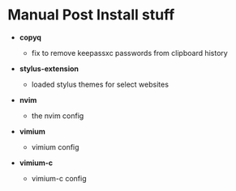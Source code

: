 # Manual Post Install stuff

- **copyq**

  - fix to remove keepassxc passwords from clipboard history

- **stylus-extension**

  - loaded stylus themes for select websites

- **nvim**

  - the nvim config

- **vimium**

  - vimium config

- **vimium-c**

  - vimium-c config
